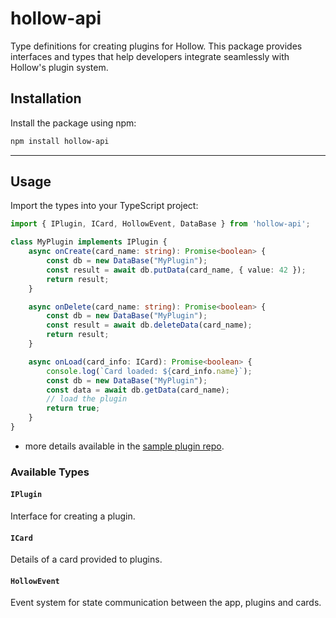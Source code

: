 # hollow-api

Type definitions for creating plugins for Hollow. This package provides interfaces and types that help developers integrate seamlessly with Hollow's plugin system.


## Installation

Install the package using npm:

```bash
npm install hollow-api
```

---

## Usage

Import the types into your TypeScript project:

```ts
import { IPlugin, ICard, HollowEvent, DataBase } from 'hollow-api';

class MyPlugin implements IPlugin {
    async onCreate(card_name: string): Promise<boolean> {
        const db = new DataBase("MyPlugin");
        const result = await db.putData(card_name, { value: 42 });
        return result;
    }

    async onDelete(card_name: string): Promise<boolean> {
        const db = new DataBase("MyPlugin");
        const result = await db.deleteData(card_name);
        return result;
    }

    async onLoad(card_info: ICard): Promise<boolean> {
        console.log(`Card loaded: ${card_info.name}`);
        const db = new DataBase("MyPlugin");
        const data = await db.getData(card_name);
        // load the plugin
        return true;
    }
}
```
- more details available in the [sample plugin repo](https://github.com/hollow-app/hollow-sample-plugin).

### Available Types

#### `IPlugin`

Interface for creating a plugin.

#### `ICard`

Details of a card provided to plugins.


#### `HollowEvent`

Event system for state communication between the app, plugins and cards.


